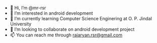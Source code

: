 - 👋 Hi, I’m @mr-rsr
- 👀 I’m interested in android development
- 🌱 I’m currently learning Computer Science Enginering at O. P. Jindal University
- 💞️ I’m looking to collaborate on android development project
- 📫 You can reach me through rajaryan.rsr@gmail.com

<!---
mr-rsr/mr-rsr is a ✨ special ✨ repository because its `README.md` (this file) appears on your GitHub profile.
You can click the Preview link to take a look at your changes.
--->
